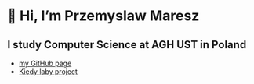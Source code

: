 # 👋 Hi, I’m Przemyslaw Maresz
## I study Computer Science at AGH UST in Poland

- [my GitHub page](https://przemyslawmaresz.github.io/)
- [Kiedy laby project](https://przemyslawmaresz.github.io/Projekt_Kiedy-laby_/)

<!---
PrzemyslawMaresz/PrzemyslawMaresz is a ✨ special ✨ repository because its `README.md` (this file) appears on your GitHub profile.
You can click the Preview link to take a look at your changes.
--->
